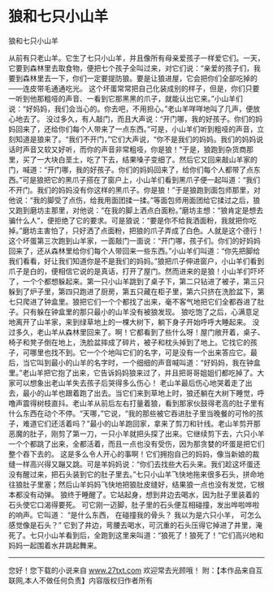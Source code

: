 # 狼和七只小山羊

狼和七只小山羊 

从前有只老山羊。它生了七只小山羊，并且像所有母亲爱孩子一样爱它们。一天，它要到森林里去取食物，便把七个孩子全叫过来，对它们说：“亲爱的孩子们，我要到森林里去一下，你们一定要提防狼。要是让狼进屋，它会把你们全部吃掉的――连皮带毛通通吃光。 
这个坏蛋常常把自己化装成别的样子，但是，你们只要一听到他那粗哑的声音、一看到它那黑黑的爪子，就能认出它来。”小山羊们说：“好妈妈，我们会当心的。你去吧，不用担心。”老山羊咩咩地叫了几声，便放心地去了。 
没过多久，有人敲门，而且大声说：“开门哪，我的好孩子。你们的妈妈回来了，还给你们每个人带来了一点东西。”可是，小山羊们听到粗哑的声音，立刻知道是狼来了。“我们不开门，”它们大声说，“你不是我们的妈妈。我们的妈妈说话时声音又软又好听，而你的声音非常粗哑，你是狼！”于是，狼跑到杂货商那里，买了一大块白垩土，吃了下去，结果嗓子变细了。然后它又回来敲山羊家的门，喊道：“开门哪，我的好孩子。你们的妈妈回来了，给你们每个人都带了点东西。”可是狼把它的黑爪子搭在了窗户上，小山羊们看到黑爪子便一起叫道：“我们不开门。我们的妈妈没有你这样的黑爪子。你是狼！”于是狼跑到面包师那里，对他说：“我的脚受了点伤，给我用面团揉一揉。”等面包师用面团给它揉过之后，狼又跑到磨坊主那里，对他说：“在我的脚上洒点白面粉。”磨坊主想：“狼肯定是想去骗什么人”，便拒绝了它的要求。可是狼说：“要是你不给我洒面粉，我就把你吃掉。”磨坊主害怕了，只好洒了点面粉，把狼的爪子弄成了白色。人就是这个德行！ 
这个坏蛋第三次跑到山羊家，一面敲门一面说：“开门哪，孩子们。你们的好妈妈回来了，还从森林里给你们每个人带回来一些东西。”小山羊们叫道：“你先把脚给我们看看，好让我们知道你是不是我们的妈妈。”狼把爪子伸进窗户，小山羊们看到爪子是白的，便相信它说的是真话，打开了屋门。然而进来的是狼！小山羊们吓坏了，一个个都想躲起来。第一只小山羊跳到了桌子下，第二只钻进了被子，第三只躲到了炉子里，第四只跑进了厨房，第五只藏在柜子里，第六只挤在洗脸盆下，第七只爬进了钟盒里。狼把它们一个个都找了出来，毫不客气地把它们全都吞进了肚子。只有躲在钟盒里的那只最小的山羊没有被狼发现。 
狼吃饱了之后，心满意足地离开了山羊家，来到绿草地上的一棵大树下，躺下身子开始呼呼大睡起来。 
没过多久，老山羊从森林里回来了。啊！它都看到了些什么呀！屋门敞开着，桌子、椅子和凳子倒在地上，洗脸盆摔成了碎片，被子和枕头掉到了地上。它找它的孩子，可哪里也找不到。它一个个地叫它们的名字，可是没有一个出来答应它。最后，当它叫到最小的山羊的名字时，一个细细的声音喊叫道：“好妈妈，我在钟盒里。”老山羊把它抱了出来，它告诉妈妈狼来过了，并且把哥哥姐姐们都吃掉了。大家可以想象出老山羊失去孩子后哭得多么伤心！ 
老山羊最后伤心地哭着走了出去，最小的山羊也跟着跑了出去。当它们来到草地上时，狼还躺在大树下睡觉，呼噜声震得树枝直抖。老山羊从前后左右打量着狼，看到那家伙鼓得老高的肚子里有什么东西在动个不停。“天哪，”它说，“我的那些被它吞进肚子里当晚餐的可怜的孩子，难道它们还活着吗？”最小的山羊跑回家，拿来了剪刀和针线。老山羊剪开那恶魔的肚子，刚剪了第一刀，一只小羊就把头探了出来。它继续剪下去，六只小羊一个个都跳了出来，全都活着，而且一点也没有受伤，因为那贪婪的坏蛋是把它们整个吞下去的。 
这是多么令人开心的事啊！它们拥抱自己的妈妈，像当新娘的裁缝一样高兴得又蹦又跳。可是羊妈妈说：“你们去找些大石头来。我们趁这坏蛋还没有醒过来，把石头装到它的肚子里去。”七只小山羊飞快地拖来很多石头，拼命地往狼肚子里塞；然后山羊妈妈飞快地把狼肚皮缝好，结果狼一点也没有发觉，它根本都没有动弹。 
狼终于睡醒了。它站起身，想到井边去喝水，因为肚子里装着的石头使它口渴得要死。 
可它刚一迈脚，肚子里的石头便互相碰撞，发出哗啦哗啦的响声。它叫道： 
“是什么东西， 
在碰撞我的骨头？ 
我以为是六只小羊， 
可怎么感觉像是石头？” 
它到了井边，弯腰去喝水，可沉重的石头压得它掉进了井里，淹死了。七只小山羊看到后，全跑到这里来叫道：“狼死了！狼死了！”它们高兴地和妈妈一起围着水井跳起舞来。 

                  
--------------------
您好！您下载的小说来自 www.27txt.com 欢迎常去光顾哦！
附：【本作品来自互联网,本人不做任何负责】内容版权归作者所有